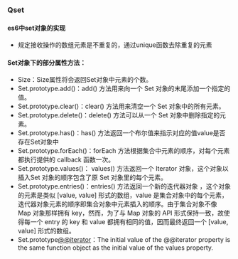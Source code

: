 ### Qset
#### es6中set对象的实现
- 规定接收操作的数组元素是不重复的，通过unique函数去除重复的元素

#### Set对象下的部分属性方法：
- Size：Size属性将会返回Set对象中元素的个数。
- Set.prototype.add()：add() 方法用来向一个 Set 对象的末尾添加一个指定的值。
- Set.prototype.clear()：clear() 方法用来清空一个 Set 对象中的所有元素。
- Set.prototype.delete()：delete() 方法可以从一个 Set 对象中删除指定的元素。
- Set.prototype.has()：has() 方法返回一个布尔值来指示对应的值value是否存在Set对象中
- Set.prototype.forEach()：forEach 方法根据集合中元素的顺序，对每个元素都执行提供的 callback 函数一次。
- Set.prototype.values()： values() 方法返回一个 Iterator  对象，这个对象以插入Set 对象的顺序包含了原 Set 对象里的每个元素。
- Set.prototype.entries()：entries() 方法返回一个新的迭代器对象 ，这个对象的元素是类似 [value, value] 形式的数组，value 是集合对象中的每个元素，迭代器对象元素的顺序即集合对象中元素插入的顺序。由于集合对象不像 Map 对象那样拥有 key，然而，为了与 Map 对象的 API 形式保持一致，故使得每一个 entry 的 key 和 value 都拥有相同的值，因而最终返回一个 [value, value] 形式的数组。
- Set.prototype[@@iterator]()：The initial value of the @@iterator property is the same function object as the initial value of the values property.
